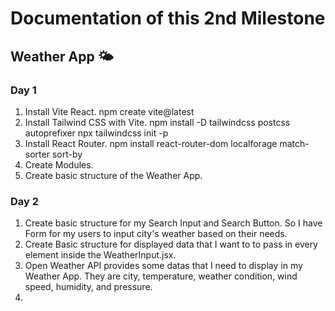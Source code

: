 # Documentation of this 2nd Milestone

## Weather App 🌤️

### Day 1

1. Install Vite React. npm create vite@latest
2. Install Tailwind CSS with Vite.
   npm install -D tailwindcss postcss autoprefixer
   npx tailwindcss init -p
3. Install React Router. npm install react-router-dom localforage match-sorter sort-by
4. Create Modules.
5. Create basic structure of the Weather App.

### Day 2

1. Create basic structure for my Search Input and Search Button. So I have Form for my users to input city's weather based on their needs.
2. Create Basic structure for displayed data that I want to to pass in every element inside the WeatherInput.jsx.
3. Open Weather API provides some datas that I need to display in my Weather App. They are city, temperature, weather condition, wind speed, humidity, and pressure.
4.
